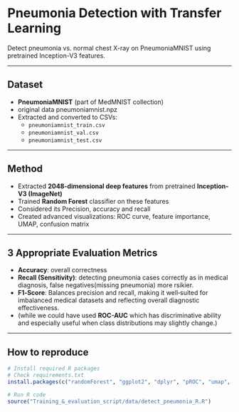 
#  Pneumonia Detection with Transfer Learning

Detect pneumonia vs. normal chest X-ray on PneumoniaMNIST using pretrained Inception-V3 features.

---

##  Dataset
- **PneumoniaMNIST** (part of MedMNIST collection)
- original data pneumoniamnist.npz
- Extracted and converted to CSVs:  
  - `pneumoniamnist_train.csv`  
  - `pneumoniamnist_val.csv`  
  - `pneumoniamnist_test.csv`

---

##  Method
- Extracted **2048-dimensional deep features** from pretrained **Inception-V3 (ImageNet)**
- Trained **Random Forest** classifier on these features
- Considered its Precision, accuracy and recall
- Created advanced visualizations: ROC curve, feature importance, UMAP, confusion matrix

---

##  3 Appropriate Evaluation Metrics
- **Accuracy**: overall correctness
- **Recall (Sensitivity)**: detecting pneumonia cases correctly as in medical diagnosis, false negatives(missing pneumonia) more rsikier.
- **F1‑Score**: Balances precision and recall, making it well‑suited for imbalanced medical datasets and reflecting overall diagnostic effectiveness.
- (while we could have used **ROC-AUC** which has discriminative ability and especially useful when class distributions may slightly change.)

---

##  How to reproduce

```r
# Install required R packages
# Check requirements.txt 
install.packages(c("randomForest", "ggplot2", "dplyr", "pROC", "umap", "Rtsne", "reshape2", "gridExtra", "RColorBrewer"))

# Run R code
source("Training_&_evaluation_script/data/detect_pneumonia_R.R")
